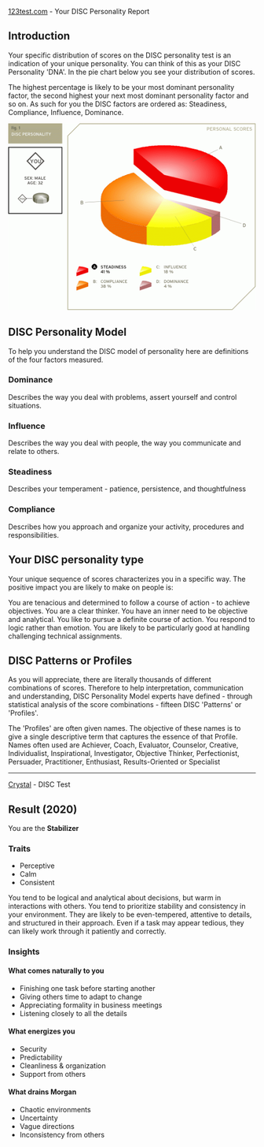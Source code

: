 [123test.com](https://www.123test.com/disc-personality-test) - Your DISC Personality Report

## Introduction
Your specific distribution of scores on the DISC personality test is an indication of your unique personality. You can think of this as your DISC Personality 'DNA'. In the pie chart below you see your distribution of scores.

The highest percentage is likely to be your most dominant personality factor, the second highest your next most dominant personality factor and so on. As such for you the DISC factors are ordered as: Steadiness, Compliance, Influence, Dominance.

![disc personality test](disc_personality_test.png)

## DISC Personality Model
To help you understand the DISC model of personality here are definitions of the four factors measured.

### Dominance
Describes the way you deal with problems, assert yourself and control situations.
### Influence
Describes the way you deal with people, the way you communicate and relate to others.
### Steadiness
Describes your temperament - patience, persistence, and thoughtfulness
### Compliance
Describes how you approach and organize your activity, procedures and responsibilities.

## Your DISC personality type
Your unique sequence of scores characterizes you in a specific way. The positive impact you are likely to make on people is:

You are tenacious and determined to follow a course of action - to achieve objectives. You are a clear thinker. You have an inner need to be objective and analytical. You like to pursue a definite course of action. You respond to logic rather than emotion. You are likely to be particularly good at handling challenging technical assignments.
## DISC Patterns or Profiles
As you will appreciate, there are literally thousands of different combinations of scores. Therefore to help interpretation, communication and understanding, DISC Personality Model experts have defined - through statistical analysis of the score combinations - fifteen DISC 'Patterns' or 'Profiles'.

The 'Profiles' are often given names. The objective of these names is to give a single descriptive term that captures the essence of that Profile. Names often used are Achiever, Coach, Evaluator, Counselor, Creative, Individualist, Inspirational, Investigator, Objective Thinker, Perfectionist, Persuader, Practitioner, Enthusiast, Results-Oriented or Specialist

---

[Crystal](https://www.crystalknows.com/personality/) - DISC Test

## Result (2020)

You are the **Stabilizer**

### Traits
* Perceptive
* Calm
* Consistent

You tend to be logical and analytical about decisions, but warm in interactions with others.
You tend to prioritize stability and consistency in your environment. They are likely to be even-tempered, attentive to details, and structured in their approach. Even if a task may appear tedious, they can likely work through it patiently and correctly.

### Insights

#### What comes naturally to you

* Finishing one task before starting another
* Giving others time to adapt to change
* Appreciating formality in business meetings
* Listening closely to all the details

#### What energizes you

* Security
* Predictability
* Cleanliness & organization
* Support from others

#### What drains Morgan

* Chaotic environments
* Uncertainty
* Vague directions
* Inconsistency from others
